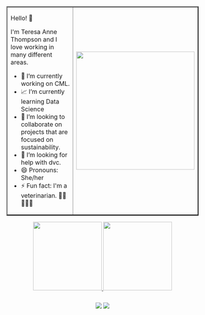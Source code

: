 
<TABLE  WIDTH="360em"  BORDER="2 px" align="center">
  <TR><TD>
  
  Hello! 👋

I'm Teresa Anne Thompson and I love working in many different areas.


- 🔭 I’m currently working on CML.
- 📈 I’m currently learning Data Science
- 👯 I’m looking to collaborate on projects that are focused on sustainability.
- 🤔 I’m looking for help with dvc.
- 😄 Pronouns: She/her
- ⚡ Fun fact: I'm a veterinarian. 🐔🐄🐴🐶🐱</TD>
  

 <TD>
<img height="310em" src="https://media.giphy.com/media/HUplkVCPY7jTW/giphy.gif">
 </TD></TR></TABLE>
 
 


<div align="center">
  <a href="https://github.com/teresathompson">
  <img height="180em" src="https://github-readme-stats.vercel.app/api?username=teresathompson&show_icons=true&theme=radical&include_all_commits=true&count_private=true"/>
  <img height="180em" src="https://github-readme-stats.vercel.app/api/top-langs/?username=teresathompson&layout=compact&langs_count=7&theme=radical"/>
   
</div>

 ##
 
<div align="center"> 
 

  <a href = "mailto:teresaanne0101@gmail.com"><img src="https://img.shields.io/badge/-Gmail-%23333?style=for-the-badge&logo=gmail&logoColor=white" target="_blank"></a>
  <a href="https://www.linkedin.com/in/teresa-thompson-939b5615/" target="_blank"><img src="https://img.shields.io/badge/-LinkedIn-%230077B5?style=for-the-badge&logo=linkedin&logoColor=white" target="_blank"></a> 
 
    
</div>
  
  

